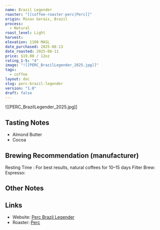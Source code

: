 ```yaml
---
name: Brazil Legender
roaster: "[[coffee-roaster-perc|Perc]]"
origin: Minas Gerais, Brazil
process:
  - Natural
roast_level: Light
harvest:
elevation: 1100 MASL
date_purchased: 2025-08-13
date_roasted: 2025-08-11
price: $19.00 / 12oz
rating_1-5: "4"
image: "![[PERC_BrazilLegender_2025.jpg]]"
tags:
  - coffee
layout: doc
slug: perc-brazil-legender
version: "1.0"
draft: false
---
```

![[PERC_BrazilLegender_2025.jpg]]

## Tasting Notes
- Almond Butter
- Cocoa

## Brewing Recommendation (manufacturer)
Resting Time : For best results, natural coffees for 10–15 days
Filter Brew: 
Espresso: 

## Other Notes


## Links
- Website: [Perc Brazil Legender](https://perccoffee.com/products/brazil?variant=44056980554042)
- Roaster: [Perc](_docs/coffee-roaster-perc.md)
